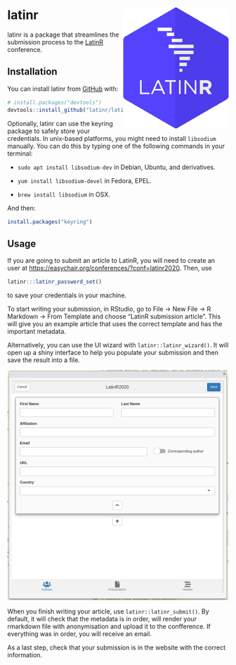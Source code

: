 
<!-- README.md is generated from README.Rmd. Please edit that file -->

# latinr <img src="man/figures/logo.png" align="right"/>

<!-- badges: start -->

<!-- badges: end -->

latinr is a package that streamlines the submission process to the
[LatinR](http://latin-r.com/) conference.

## Installation

You can install latinr from [GitHub](https://github.com/) with:

``` r
# install.packages("devtools")
devtools::install_github("latinr/latinr")
```

Optionally, latinr can use the keyring package to safely store your
credentials. In unix-based platforms, you might need to install
`libsodium` manually. You can do this by typing one of the following
commands in your terminal:

  - `sudo apt install libsodium-dev` in Debian, Ubuntu, and derivatives.

  - `yum install libsodium-devel` in Fedora, EPEL.

  - `brew install libsodium` in OSX.

And then:

``` r
install.packages("keyring")
```

## Usage

If you are going to submit an article to LatinR, you will need to create
an user at <https://easychair.org/conferences/?conf=latinr2020>. Then,
use

``` r
latinr:::latinr_password_set()
```

to save your credentials in your machine.

To start writing your submission, in RStudio, go to File -\> New File
-\> R Markdown -\> From Template and choose “LatinR submission article”.
This will give you an example article that uses the correct template and
has the important metadata.

Alternatively, you can use the UI wizard with `latinr::latinr_wizard()`.
It will open up a shiny interface to help you populate your submission
and then save the result into a file.

![](man/figures/wizard.png)

When you finish writing your article, use `latinr::latinr_submit()`. By
default, it will check that the metadata is in order, will render your
rmarkdown file with anonymisation and upload it to the confference. If
everything was in order, you will receive an email.

As a last step, check that your submission is in the website with the
correct information.
